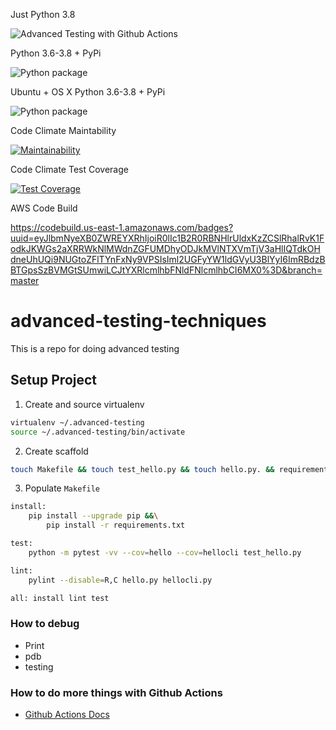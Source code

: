 
Just Python 3.8

![Advanced Testing with Github Actions](https://github.com/noahgift/advanced-testing-techniques/workflows/Advanced%20Testing%20with%20Github%20Actions/badge.svg)

Python 3.6-3.8 + PyPi

![Python package](https://github.com/noahgift/advanced-testing-techniques/workflows/Python%20package/badge.svg)

Ubuntu + OS X Python 3.6-3.8 + PyPi

![Python package](https://github.com/noahgift/advanced-testing-techniques/workflows/Python%20package/badge.svg)


Code Climate Maintability

[![Maintainability](https://api.codeclimate.com/v1/badges/dcd577eb79e75a4798c3/maintainability)](https://codeclimate.com/github/noahgift/advanced-testing-techniques/maintainability)

Code Climate Test Coverage

[![Test Coverage](https://api.codeclimate.com/v1/badges/dcd577eb79e75a4798c3/test_coverage)](https://codeclimate.com/github/noahgift/advanced-testing-techniques/test_coverage)

AWS Code Build

https://codebuild.us-east-1.amazonaws.com/badges?uuid=eyJlbmNyeXB0ZWREYXRhIjoiR0lIc1B2R0RBNHlrUldxKzZCSlRhalRvK1FodkJKWGs2aXRRWkNlMWdnZGFUMDhyODJkMVlNTXVmTjV3aHlIQTdkOHdneUhUQi9NUGtoZFlTYnFxNy9VPSIsIml2UGFyYW1ldGVyU3BlYyI6ImRBdzBBTGpsSzBVMGtSUmwiLCJtYXRlcmlhbFNldFNlcmlhbCI6MX0%3D&branch=master

# advanced-testing-techniques
This is a repo for doing advanced testing

## Setup Project

1. Create and source virtualenv

```bash
virtualenv ~/.advanced-testing
source ~/.advanced-testing/bin/activate
```

2. Create scaffold

```bash
touch Makefile && touch test_hello.py && touch hello.py. && requirements.txt
```

3.  Populate `Makefile`

```bash
install:
	pip install --upgrade pip &&\
		pip install -r requirements.txt

test:
	python -m pytest -vv --cov=hello --cov=hellocli test_hello.py

lint:
	pylint --disable=R,C hello.py hellocli.py

all: install lint test
```

### How to debug

* Print
* pdb
* testing


### How to do more things with Github Actions

* [Github Actions Docs](https://docs.github.com/en/free-pro-team@latest/actions/guides/building-and-testing-python#specifying-a-python-version)
